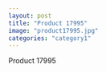 ```yaml
---
layout: post
title: "Product 17995"
image: "product17995.jpg"
categories: "category1"
---
```

Product 17995
